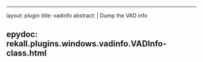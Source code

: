 
---
layout: plugin
title: vadinfo
abstract: |
    Dump the VAD info

epydoc: rekall.plugins.windows.vadinfo.VADInfo-class.html
---
